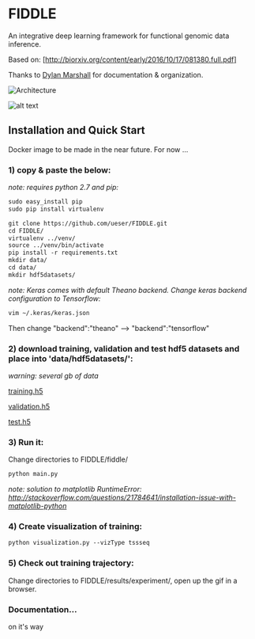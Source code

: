 # FIDDLE

An integrative deep learning framework for functional genomic data inference.

Based on: [http://biorxiv.org/content/early/2016/10/17/081380.full.pdf]

Thanks to [Dylan Marshall](https://github.com/DylanM-Marshall) for documentation & organization.

<img src="https://cloud.githubusercontent.com/assets/25555398/22895505/c1247cc4-f1ea-11e6-85ef-0e81183a636d.png" title="Architecture" />

![alt text](https://cloud.githubusercontent.com/assets/1741502/24565878/28229be6-1625-11e7-88e5-555508e3e25c.gif)

## Installation and Quick Start

Docker image to be made in the near future. For now ... 

### 1) copy & paste the below:

_note: requires python 2.7 and pip:_

```markdown 
sudo easy_install pip 
sudo pip install virtualenv
```

```markdown
git clone https://github.com/ueser/FIDDLE.git 
cd FIDDLE/
virtualenv ../venv/
source ../venv/bin/activate
pip install -r requirements.txt
mkdir data/
cd data/
mkdir hdf5datasets/
```
_note: Keras comes with default Theano backend. Change keras backend configuration to Tensorflow:_  
```markdown
vim ~/.keras/keras.json
```
Then change "backend":"theano" --> "backend":"tensorflow"

### 2) download training, validation and test hdf5 datasets and place into 'data/hdf5datasets/':

_warning: several gb of data_

[training.h5](https://drive.google.com/file/d/0B9aDFb1Ds4IzWWZ5aWhtTkVUWE0/view?usp=sharing)

[validation.h5](https://drive.google.com/file/d/0B9aDFb1Ds4IzZ3JrLXp3SEY5aGs/view?usp=sharing)

[test.h5](https://drive.google.com/file/d/0B9aDFb1Ds4IzT05wTTZVQmFvcG8/view?usp=sharing)

### 3) Run it:

Change directories to FIDDLE/fiddle/

```markdown
python main.py
```

_note: solution to matplotlib RuntimeError: http://stackoverflow.com/questions/21784641/installation-issue-with-matplotlib-python_

### 4) Create visualization of training:

```markdown
python visualization.py --vizType tssseq
```

### 5) Check out training trajectory:

Change directories to FIDDLE/results/experiment/, open up the gif in a browser.

### Documentation...

on it's way
